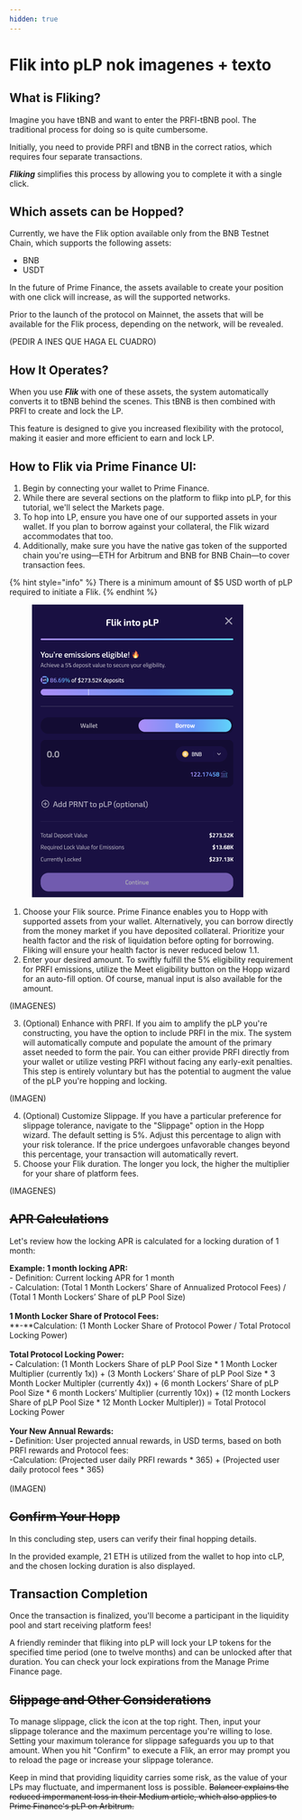 ```yaml
---
hidden: true
---
```


# Flik into pLP nok imagenes + texto

## What is Fliking?&#x20;

Imagine you have tBNB and want to enter the PRFI-tBNB pool. The traditional process for doing so is quite cumbersome.

Initially, you need to provide PRFI and tBNB in the correct ratios, which requires four separate transactions.

_**Fliking**_ simplifies this process by allowing you to complete it with a single click.

## Which assets can be Hopped?&#x20;

Currently, we have the Flik option available only from the BNB Testnet Chain, which supports the following assets:

* BNB
* USDT

In the future of Prime Finance, the assets available to create your position with one click will increase, as will the supported networks.

Prior to the launch of the protocol on Mainnet, the assets that will be available for the Flik process, depending on the network, will be revealed.

(PEDIR A INES QUE HAGA EL CUADRO)

## How It Operates?&#x20;

When you use _**Flik**_ with one of these assets, the system automatically converts it to tBNB behind the scenes. This tBNB is then combined with PRFI to create and lock the LP.

This feature is designed to give you increased flexibility with the protocol, making it easier and more efficient to earn and lock LP.



## How to Flik via Prime Finance UI:

1. Begin by connecting your wallet to Prime Finance.
2. While there are several sections on the platform to flikp into pLP, for this tutorial, we'll select the Markets page.
3. To hop into LP, ensure you have one of our supported assets in your wallet. If you plan to borrow against your collateral, the Flik wizard accommodates that too.
4. Additionally, make sure you have the native gas token of the supported chain you're using—ETH for Arbitrum and BNB for BNB Chain—to cover transaction fees.

{% hint style="info" %}
There is a minimum amount of $5 USD worth of pLP required to initiate a Flik.
{% endhint %}

<figure><img src="../.gitbook/assets/image (10).png" alt="" width="375"><figcaption></figcaption></figure>

1. Choose your Flik source. Prime Finance enables you to Hopp with supported assets from your wallet. Alternatively, you can borrow directly from the money market if you have deposited collateral. Prioritize your health factor and the risk of liquidation before opting for borrowing. Fliking will ensure your health factor is never reduced below 1.1.
2. Enter your desired amount. To swiftly fulfill the 5% eligibility requirement for PRFI emissions, utilize the Meet eligibility button on the Hopp wizard for an auto-fill option. Of course, manual input is also available for the amount.

(IMAGENES)

3. (Optional) Enhance with PRFI. If you aim to amplify the pLP you're constructing, you have the option to include PRFI in the mix. The system will automatically compute and populate the amount of the primary asset needed to form the pair. You can either provide PRFI directly from your wallet or utilize vesting PRFI without facing any early-exit penalties. This step is entirely voluntary but has the potential to augment the value of the pLP you're hopping and locking.

(IMAGEN)

4. (Optional) Customize Slippage. If you have a particular preference for slippage tolerance, navigate to the "Slippage" option in the Hopp wizard. The default setting is 5%. Adjust this percentage to align with your risk tolerance. If the price undergoes unfavorable changes beyond this percentage, your transaction will automatically revert.
5. Choose your Flik duration. The longer you lock, the higher the multiplier for your share of platform fees.

(IMAGENES)

## ~~APR Calculations~~

Let's review how the locking APR is calculated for a locking duration of 1 month:

**Example: 1 month locking APR:**\
\- Definition: Current locking APR for 1 month \
\- Calculation: (Total 1 Month Lockers’ Share of Annualized Protocol Fees) / (Total 1 Month Lockers’ Share of pLP Pool Size)\
\
**1 Month Locker Share of Protocol Fees:**\
**-**Calculation: (1 Month Locker Share of Protocol Power / Total Protocol Locking Power)\
\
**Total Protocol Locking Power:**\
**-** Calculation: (1 Month Lockers Share of pLP Pool Size \* 1 Month Locker Multiplier (currently 1x)) + (3 Month Lockers’ Share of pLP Pool Size \* 3 Month Locker Multipler (currently 4x)) + (6 month Lockers’ Share of pLP Pool Size \* 6 month Lockers’ Multiplier (currently 10x)) + (12 month Lockers Share of pLP Pool Size \* 12 Month Locker Multipler)) = Total Protocol Locking Power\
\
**Your New Annual Rewards:**\
**-** Definition: User projected annual rewards, in USD terms, based on both PRFI rewards and Protocol fees:\
\-Calculation: (Projected user daily PRFI rewards \* 365) + (Projected user daily protocol fees \* 365)\
\
(IMAGEN)



## ~~Confirm Your Hopp~~

In this concluding step, users can verify their final hopping details.&#x20;

In the provided example, 21 ETH is utilized from the wallet to hop into cLP, and the chosen locking duration is also displayed.

## Transaction Completion

Once the transaction is finalized, you'll become a participant in the liquidity pool and start receiving platform fees!

A friendly reminder that fliking into pLP will lock your LP tokens for the specified time period (one to twelve months) and can be unlocked after that duration. You can check your lock expirations from the Manage Prime Finance page.

## ~~Slippage and Other Considerations~~

To manage slippage, click the icon at the top right. Then, input your slippage tolerance and the maximum percentage you're willing to lose. Setting your maximum tolerance for slippage safeguards you up to that amount. When you hit "Confirm" to execute a Flik, an error may prompt you to reload the page or increase your slippage tolerance.

Keep in mind that providing liquidity carries some risk, as the value of your LPs may fluctuate, and impermanent loss is possible. ~~Balancer explains the reduced impermanent loss in their Medium article, which also applies to Prime Finance's pLP on Arbitrum.~~

